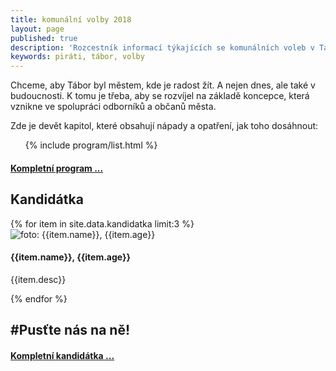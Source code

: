 ```yaml
---
title: komunální volby 2018
layout: page
published: true
description: 'Rozcestník informací týkajících se komunálních voleb v Táboře'
keywords: piráti, tábor, volby
---
```


Chceme, aby Tábor byl městem, kde je radost žít.
A nejen dnes, ale také v budoucnosti.
K tomu je třeba, aby se rozvíjel na základě koncepce, která vznikne ve spolupráci odborníků a občanů města.

Zde je devět kapitol, které obsahují nápady a opatření, jak toho dosáhnout:

<ol>
  {% include program/list.html %}
</ol>

#### [Kompletní program ...](program/)

<a name="kandidatka"></a>
## Kandidátka

<div class="row">
  {% for item in site.data.kandidatka limit:3 %}
    <div class="kandidatka col-sm-12 col-md-4">
      <img src="{{item.img}}" alt="foto: {{item.name}}, {{item.age}}" />
      <div class="text">
        <h4>{{item.name}}, {{item.age}}</h4>
        <p>{{item.desc}}</p>
      </div>
    </div>
  {% endfor %}
</div>

## #Pusťte nás na ně!

#### [Kompletní kandidátka ...](kandidatka/)
